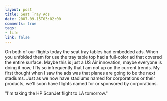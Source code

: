 ```yaml
--- 
layout: post
title: Seat Tray Ads
date: 2007-09-15T03:02:00
comments: true
tags:
- life
link: false
---
```

On both of our flights today the seat tray tables had embedded ads.  When you unfolded them for use the tray table top had a full-color ad that covered the entire surface.  Maybe this is just a US Air innovation, maybe everyone is doing it now; I fly so infrequently that I am not up on the current trends.  My first thought when I saw the ads was that planes are going to be the next stadiums.  Just as we now have stadiums named for corporations or their products, we'll soon have flights named for or sponsored by corporations.

"I'm taking the HP ScanJet flight to LA tomorrow."
